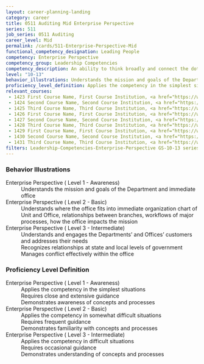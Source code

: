 ```yaml
---
layout: career-planning-landing
category: career
title: 0511 Auditing Mid Enterprise Perspective
series: 511
job_series: 0511 Auditing
career_level: Mid
permalink: /cards/511-Enterprise-Perspective-Mid
functional_competency_designation: Leading People
competency: Enterprise Perspective
competency_group: Leadership Competencies
competency_description: An ability to think broadly and connect the dots among various aspects of the enterprise 
level: "10-13"
behavior_illustrations: Understands the mission and goals of the Department and immediate office ? Understands where the office fits into immediate organization chart of Unit and Office, relationships between branches, workflows of major processes, how the office impacts the mission ? Understands and engages the Departments’ and Offices’ customers and addresses their needs ? Recognizes relationships at state and local levels of government ? Manages conflict effectively within the office
proficiency_level_definition: Applies the competency in the simplest situations ? Requires close and extensive guidance ? Demonstrates awareness of concepts and processes ? Applies the competency in somewhat difficult situations ? Requires frequent guidance ? Demonstrates familiarity with concepts and processes ? Applies the competency in difficult situations ? Requires occasional guidance ? Demonstrates understanding of concepts and processes
relevant_courses: 
 - 1423 First Course Name, First Course Institution, <a href="https://www.cfo.gov">www.cfo.gov</a>
 - 1424 Second Course Name, Second Course Institution, <a href="https://www.cfo.gov">www.cfo.gov</a>
 - 1425 Third Course Name, Third Course Institution, <a href="https://www.cfo.gov">www.cfo.gov</a>
 - 1426 First Course Name, First Course Institution, <a href="https://www.cfo.gov">www.cfo.gov</a>
 - 1427 Second Course Name, Second Course Institution, <a href="https://www.cfo.gov">www.cfo.gov</a>
 - 1428 Third Course Name, Third Course Institution, <a href="https://www.cfo.gov">www.cfo.gov</a>
 - 1429 First Course Name, First Course Institution, <a href="https://www.cfo.gov">www.cfo.gov</a>
 - 1430 Second Course Name, Second Course Institution, <a href="https://www.cfo.gov">www.cfo.gov</a>
 - 1431 Third Course Name, Third Course Institution, <a href="https://www.cfo.gov">www.cfo.gov</a>
filters: Leadership-Competencies-Enterprise-Perspective GS-10-13 series-0511
---
```


<div class="desktop:grid-col-6 margin-y-205">
  <div class="border-top-05 bg-white padding-2 shadow-5 height-full members-hover border-1px border-gray-30 border-top-orange radius-lg">
    <h3>Behavior Illustrations</h3>
    <dl class="text-base"><dt>Enterprise Perspective ( Level 1 - Awareness)</dt><dd>Understands the mission and goals of the Department and immediate office</dd><dt>Enterprise Perspective ( Level 2 - Basic)</dt><dd>Understands where the office fits into immediate organization chart of Unit and Office, relationships between branches, workflows of major processes, how the office impacts the mission</dd><dt>Enterprise Perspective ( Level 3 - Intermediate)</dt><dd>Understands and engages the Departments’ and Offices’ customers and addresses their needs </dd><dd> Recognizes relationships at state and local levels of government </dd><dd> Manages conflict effectively within the office</dd></dl>
  </div>
</div>
<div class="desktop:grid-col-6 margin-y-205">
  <div class="border-top-05 bg-white padding-2 shadow-5 height-full members-hover border-1px border-gray-30 border-top-orange radius-lg">
    <h3>Proficiency Level Definition</h3>
    <dl class="text-base"><dt>Enterprise Perspective ( Level 1 - Awareness)</dt><dd>Applies the competency in the simplest situations </dd><dd> Requires close and extensive guidance </dd><dd> Demonstrates awareness of concepts and processes</dd><dt>Enterprise Perspective ( Level 2 - Basic)</dt><dd>Applies the competency in somewhat difficult situations </dd><dd> Requires frequent guidance </dd><dd> Demonstrates familiarity with concepts and processes</dd><dt>Enterprise Perspective ( Level 3 - Intermediate)</dt><dd>Applies the competency in difficult situations </dd><dd> Requires occasional guidance </dd><dd> Demonstrates understanding of concepts and processes</dd></dl>
  </div>
</div>